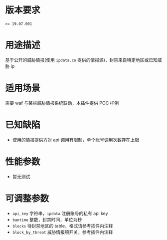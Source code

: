 # 版本要求

`>= 19.07.001`

# 用途描述

基于公开的威胁情报(使用 `ipdata.co` 提供的情报源)，封禁来自特定地区或已知威胁 ip

# 适用场景

需要 waf 与某些威胁情报系统联动，本插件提供 POC 样例

# 已知缺陷

- 使用的情报提供方对 api 调用有限制，单个账号调用次数存在上限

# 性能参数

- 暂无测试

# 可调整参数

- `api_key` 字符串，`ipdata` 注册账号的私有 api key
- `bantime` 整数，封禁时间，单位为秒
- `blocks` 待封禁地区的 table，格式请参考插件内注释
- `block_by_threat` 威胁情报项开关，参考插件内注释

